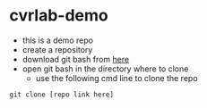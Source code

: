# cvrlab-demo
* this is a demo repo
* create a repository 
* download git bash from [here](https://git-scm.com/downloads)
* open git bash in the directory where to clone
  * use the following cmd line to clone the repo
```
git clone [repo link here]
```
